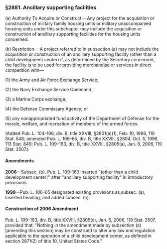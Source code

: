 ### §2881. Ancillary supporting facilities ###

(a) Authority To Acquire or Construct.—Any project for the acquisition or construction of military family housing units or military unaccompanied housing units under this subchapter may include the acquisition or construction of ancillary supporting facilities for the housing units concerned.

(b) Restriction.—A project referred to in subsection (a) may not include the acquisition or construction of an ancillary supporting facility (other than a child development center) if, as determined by the Secretary concerned, the facility is to be used for providing merchandise or services in direct competition with—

(1) the Army and Air Force Exchange Service;

(2) the Navy Exchange Service Command;

(3) a Marine Corps exchange;

(4) the Defense Commissary Agency; or

(5) any nonappropriated fund activity of the Department of Defense for the morale, welfare, and recreation of members of the armed forces.

(Added Pub. L. 104–106, div. B, title XXVIII, §2801(a)(1), Feb. 10, 1996, 110 Stat. 548; amended Pub. L. 106–65, div. B, title XXVIII, §2804, Oct. 5, 1999, 113 Stat. 849; Pub. L. 109–163, div. B, title XXVIII, §2805(a), Jan. 6, 2006, 119 Stat. 3507.)

#### Amendments ####

**2006**—Subsec. (b). Pub. L. 109–163 inserted "(other than a child development center)" after "ancillary supporting facility" in introductory provisions.

**1999**—Pub. L. 106–65 designated existing provisions as subsec. (a), inserted heading, and added subsec. (b).

#### Construction of 2006 Amendment ####

Pub. L. 109–163, div. B, title XXVIII, §2805(c), Jan. 6, 2006, 119 Stat. 3507, provided that: "Nothing in the amendment made by subsection (a) [amending this section] may be construed to alter any law and regulation applicable to the operation of a child development center, as defined in section 2871(2) of title 10, United States Code."